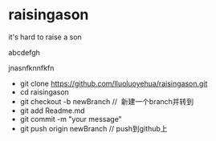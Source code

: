 # raisingason
it's hard to raise a son

abcdefgh


jnasnfknnfkfn

- git clone https://github.com/lluoluoyehua/raisingason.git
- cd raisingason
- git checkout -b newBranch  //  新建一个branch并转到
- git add Readme.md
- git commit -m "your message"
- git push origin newBranch // push到github上

